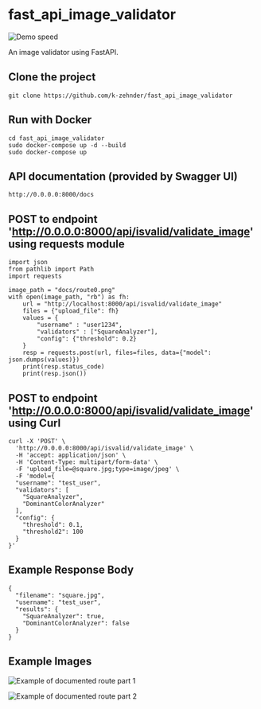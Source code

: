 # fast_api_image_validator
![Demo speed](https://github.com/k-zehnder/fast_api_image_validator/blob/main/docs/demo_speed.png)

An image validator using FastAPI.

## Clone the project

```
git clone https://github.com/k-zehnder/fast_api_image_validator
```

## Run with Docker
```
cd fast_api_image_validator
sudo docker-compose up -d --build
sudo docker-compose up
```

## API documentation (provided by Swagger UI)
```
http://0.0.0.0:8000/docs
```

## POST to endpoint 'http://0.0.0.0:8000/api/isvalid/validate_image' using requests module

```
import json
from pathlib import Path
import requests

image_path = "docs/route0.png"
with open(image_path, "rb") as fh:
    url = "http://localhost:8000/api/isvalid/validate_image"
    files = {"upload_file": fh}
    values = {
        "username" : "user1234", 
        "validators" : ["SquareAnalyzer"],
        "config": {"threshold": 0.2}
    }
    resp = requests.post(url, files=files, data={"model": json.dumps(values)})
    print(resp.status_code)
    print(resp.json())
```

## POST to endpoint 'http://0.0.0.0:8000/api/isvalid/validate_image' using Curl

```
curl -X 'POST' \
  'http://0.0.0.0:8000/api/isvalid/validate_image' \
  -H 'accept: application/json' \
  -H 'Content-Type: multipart/form-data' \
  -F 'upload_file=@square.jpg;type=image/jpeg' \
  -F 'model={
  "username": "test_user",
  "validators": [
    "SquareAnalyzer",
    "DominantColorAnalyzer"
  ],
  "config": {
    "threshold": 0.1,
    "threshold2": 100
  }
}'
```

## Example Response Body

```	
{
  "filename": "square.jpg",
  "username": "test_user",
  "results": {
    "SquareAnalyzer": true,
    "DominantColorAnalyzer": false
  }
}
```

## Example Images
![Example of documented route part 1](https://github.com/k-zehnder/fast_api_image_validator/blob/main/docs/route0.png)

![Example of documented route part 2](https://github.com/k-zehnder/fast_api_image_validator/blob/main/docs/route2.png)
